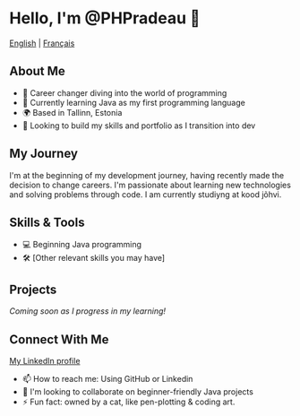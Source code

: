 # Hello, I'm @PHPradeau 👋

[English](#english) | [Français](README-fr.md)

<a name="english"></a>

## About Me
- 🔄 Career changer diving into the world of programming
- 🌱 Currently learning Java as my first programming language
- 🌍 Based in Tallinn, Estonia
- 💼 Looking to build my skills and portfolio as I transition into dev

## My Journey
I'm at the beginning of my development journey, having recently made the decision to change careers. I'm passionate about learning new technologies and solving problems through code.
I am currently studiyng at kood jõhvi.

## Skills & Tools
- 💻 Beginning Java programming
- 🛠️ [Other relevant skills you may have]

## Projects
*Coming soon as I progress in my learning!*

## Connect With Me
[My LinkedIn profile](https://www.linkedin.com/in/paul-henri-pradeau/)
- 📫 How to reach me: Using GitHub or Linkedin
- 💞️ I'm looking to collaborate on beginner-friendly Java projects
- ⚡ Fun fact: owned by a cat, like pen-plotting & coding art. 

